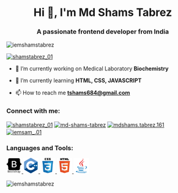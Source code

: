 <h1 align="center" >Hi 👋, I'm Md Shams Tabrez</h1>
<h3 align="center">A passionate frontend developer from India</h3>

<p align="left"> <img src="https://komarev.com/ghpvc/?username=iemshamstabrez&label=Profile%20views&color=0e75b6&style=flat" alt="iemshamstabrez" /> </p>

<p align="left"> <a href="https://twitter.com/shamstabrez_01" target="blank"><img src="https://img.shields.io/twitter/follow/shamstabrez_01?logo=twitter&style=for-the-badge" alt="shamstabrez_01" /></a> </p>

- 🔭 I’m currently working on Medical Laboratory **Biochemistry**

- 🌱 I’m currently learning **HTML, CSS, JAVASCRIPT**

- 📫 How to reach me **tshams684@gmail.com**

<h3 align="left">Connect with me:</h3>
<p align="left">
<a href="https://twitter.com/shamstabrez_01" target="blank"><img align="center" src="https://raw.githubusercontent.com/rahuldkjain/github-profile-readme-generator/master/src/images/icons/Social/twitter.svg" alt="shamstabrez_01" height="30" width="40" /></a>
<a href="https://linkedin.com/in/md-shams-tabrez" target="blank"><img align="center" src="https://raw.githubusercontent.com/rahuldkjain/github-profile-readme-generator/master/src/images/icons/Social/linked-in-alt.svg" alt="md-shams-tabrez" height="30" width="40" /></a>
<a href="https://fb.com/mdshams.tabrez.161" target="blank"><img align="center" src="https://raw.githubusercontent.com/rahuldkjain/github-profile-readme-generator/master/src/images/icons/Social/facebook.svg" alt="mdshams.tabrez.161" height="30" width="40" /></a>
<a href="https://instagram.com/iemsam_.01" target="blank"><img align="center" src="https://raw.githubusercontent.com/rahuldkjain/github-profile-readme-generator/master/src/images/icons/Social/instagram.svg" alt="iemsam_.01" height="30" width="40" /></a>
</p>

<h3 align="left">Languages and Tools:</h3>
<p align="left"> <a href="https://getbootstrap.com" target="_blank" rel="noreferrer"> <img src="https://raw.githubusercontent.com/devicons/devicon/master/icons/bootstrap/bootstrap-plain-wordmark.svg" alt="bootstrap" width="40" height="40"/> </a> <a href="https://www.w3schools.com/cpp/" target="_blank" rel="noreferrer"> <img src="https://raw.githubusercontent.com/devicons/devicon/master/icons/cplusplus/cplusplus-original.svg" alt="cplusplus" width="40" height="40"/> </a> <a href="https://www.w3schools.com/css/" target="_blank" rel="noreferrer"> <img src="https://raw.githubusercontent.com/devicons/devicon/master/icons/css3/css3-original-wordmark.svg" alt="css3" width="40" height="40"/> </a> <a href="https://www.w3.org/html/" target="_blank" rel="noreferrer"> <img src="https://raw.githubusercontent.com/devicons/devicon/master/icons/html5/html5-original-wordmark.svg" alt="html5" width="40" height="40"/> </a> <a href="https://www.java.com" target="_blank" rel="noreferrer"> <img src="https://raw.githubusercontent.com/devicons/devicon/master/icons/java/java-original.svg" alt="java" width="40" height="40"/> </a> </p>

<p><img align="center" src="https://github-readme-stats.vercel.app/api/top-langs?username=iemshamstabrez&show_icons=true&locale=en&layout=compact" alt="iemshamstabrez" /></p>
